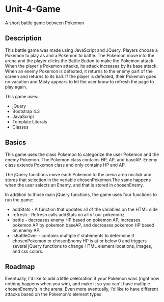 # Unit-4-Game
A short battle game between Pokemon 

## Description ##
This battle game was made using JavaScript and JQuery. Players choose a Pokemon to play as and a Pokemon
to battle. The Pokemon move into the arena and the player clicks the Battle Button to make the Pokemon attack.
When the player's Pokemon attacks, its attack increases by its base attack. When an enemy Pokemon is defeated,
it returns to the enemy part of the screen and returns to its ball. If the player is defeated, their Pokemon
goes on vacation and Misty appears to let the user know to refresh the page to play again. 

This game uses:

* jQuery 
* Bootstrap 4.3
* JavaScript
* Template Literals
* Classes

## Basics ##

This game uses the class Pokemon to categorize the user Pokemon and the enemy Pokemon. The Pokemon class
contains HP, AP, and baseAP. Enemy class extends Pokemon class and only contains HP and AP. 

The jQuery functions move each Pokemon to the arena area onclick and stores that selection in the variable chosenPokemon.The
same happens when the user selects an Enemy, and that is stored in chosenEnemy. 

In addition to those main jQuery functions, the game uses four functions to run the game:

* addStats - A function that updates all of the variables on the HTML side  
* refresh - Refresh calls addStats on all of our pokemonz. 
* battle - decreases enemy HP based on pokemon AP, increases pokemon AP by pokemon baseAP, and decreases pokemon HP based on enemy AP.
* isBattleOver - contains multiple if statements to determine if chosenPokemon or chosenEnemy HP is at or below 0 and triggers
several jQuery functions to change HTML element locations, images, and css colors. 

## Roadmap ##

Eventually, I'd like to add a little celebration if your Pokemon wins (right now nothing happens when you win), and make it so you can't have multiple chosenEnemy's in the arena. Even more eventually, I'd like to have different attacks based on the Pokemon's element types.
